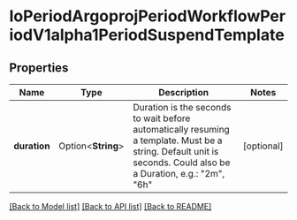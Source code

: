 # IoPeriodArgoprojPeriodWorkflowPeriodV1alpha1PeriodSuspendTemplate

## Properties

Name | Type | Description | Notes
------------ | ------------- | ------------- | -------------
**duration** | Option<**String**> | Duration is the seconds to wait before automatically resuming a template. Must be a string. Default unit is seconds. Could also be a Duration, e.g.: \"2m\", \"6h\" | [optional]

[[Back to Model list]](../README.md#documentation-for-models) [[Back to API list]](../README.md#documentation-for-api-endpoints) [[Back to README]](../README.md)


